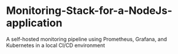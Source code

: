 # Monitoring-Stack-for-a-NodeJs-application
A self-hosted monitoring pipeline using Prometheus, Grafana, and Kubernetes in a local CI/CD environment
